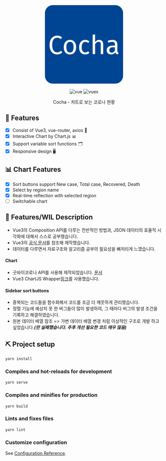 <div align="center">
<img src="./public/logo.png", width="250" height="250">

![vue](https://img.shields.io/badge/Vue.js-%5E3.0.0-green)
![vuex](https://img.shields.io/badge/Vuex-%5E4.0.2-brightgreen)

Cocha - 차트로 보는 코로나 현황  
</div>

## 🧷 Features

- [x] Consist of Vue3, vue-router, axios 💚
- [x] Interactive Chart by Chart.js 📊
- [x] Support variable sort functions 🗂
- [x] Responsive design 🖥

## 📊 Chart Features

- [x] Sort buttons support New case, Total case, Recovered, Death
- [x] Select by region name
- [x] Real-time reflection with selected region
- [ ] Switchable chart

## 🧾 Features/WIL Description

- Vue3의 Composition API를 다루는 전반적인 방법과, JSON 데이터의 효율적 시각화에 대해서 스스로 공부했습니다.
- Vue3의 [공식 문서](https://v3.ko.vuejs.org/)를 참조해 제작했습니다.
- 데이터를 다루면서 자료구조와 알고리즘 공부의 필요성을 뼈저리게 느꼈습니다.

#### Chart

- 굿바이코로나 API를 사용해 제작되었습니다. [문서](https://github.com/dhlife09/Corona-19-API)
- Vue3 ChartJS Wrapper[링크](https://github.com/J-T-McC/vue3-chartjs)를 사용했습니다.

#### Sidebar sort buttons

- 중복되는 코드들을 함수화해서 코드를 조금 더 깨끗하게 관리했습니다.
- 정렬 기능에 예상치 못 한 버그들이 많이 발생하여, 그 때마다 버그의 발생 조건을 기록하고 해결하였습니다.
- 원본 데이터 배열 참조 => 가변 데이터 배열 변경 처럼 이상적인 구조로 개발 하고 싶었습니다.**_(만 실패했습니다. 추후 개선 필요한 코드 매우 많음)_**

## ⛏ Project setup

```
yarn install
```

### Compiles and hot-reloads for development

```
yarn serve
```

### Compiles and minifies for production

```
yarn build
```

### Lints and fixes files

```
yarn lint
```

### Customize configuration

See [Configuration Reference](https://cli.vuejs.org/config/).
